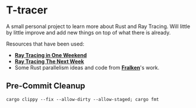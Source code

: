 # T-tracer

A small personal project to learn more about Rust and Ray Tracing. Will little by little improve and add new things on top of what there is already.

Resources that have been used:
- **[Ray Tracing in One Weekend](https://raytracing.github.io/books/RayTracingInOneWeekend.html)**
- **[Ray Tracing The Next Week](https://raytracing.github.io/books/RayTracingTheNextWeek.html)**
- Some Rust parallelism ideas and code from **[Fralken](https://github.com/fralken/ray-tracing-the-next-week)**'s work.


## Pre-Commit Cleanup

```
cargo clippy --fix --allow-dirty --allow-staged; cargo fmt
```
